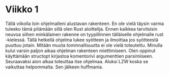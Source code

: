 Viikko 1
========
Tällä viikolla loin ohjelmalleni alustavan rakenteen. En ole vielä täysin varma tuleeko tämä pitämään sillä olen Rust aloittelija. 
Ennen kaikkea tarvitsisin neuvoa siihen minkälainen rakenne on tyypillinnen tälläiselle ohjelmalle rust -kielessä.
Tällä hetkellä ohjelma lukee syötteen ja ilmoittaa jos syötteestä puuttuu jotain. Mitään muuta tominnallisuutta ei ole vielä toteutettu.
Minulla kului varsin paljon aikaa ohjelman rakenteen miettimiseen. 
Olen oppinut käyttämään structopt kirjastoa komentorivi argumenttien parsimiiseen.
Seuraavaksi aion alkaa toteuttaa itse ohjelmaa. Aluksi LZW koska se vaikuttaa helpommalta. Sen jälkeen huffmania.